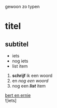 gewoon zo typen

# titel 

## subtitel

 - iets
 - nog iets
 - list item

 1. **schrijf** ik een woord
 2. en _nog een woord_
 3. nog een **_list_** item

[bert en ernie](https://bertenernie.be)\
![iets]